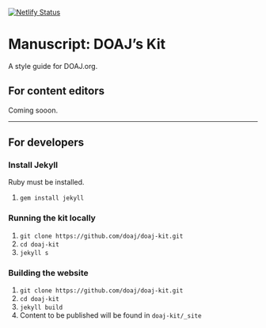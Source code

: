 [![Netlify Status](https://api.netlify.com/api/v1/badges/67fa3a98-d9e6-4784-95c7-06a0c5f3183d/deploy-status)](https://app.netlify.com/sites/doaj-kit/deploys)

# Manuscript: DOAJ’s Kit

A style guide for DOAJ.org.

## For content editors 

Coming sooon. 

---

## For developers 

### Install Jekyll

Ruby must be installed.

1. `gem install jekyll`

### Running the kit locally

1. `git clone https://github.com/doaj/doaj-kit.git`
2. `cd doaj-kit`
3. `jekyll s`

### Building the website

1. `git clone https://github.com/doaj/doaj-kit.git`
2. `cd doaj-kit`
3. `jekyll build`
4. Content to be published will be found in `doaj-kit/_site`

